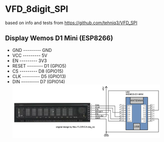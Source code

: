 # VFD_8digit_SPI
based on info and tests from https://github.com/tehniq3/VFD_SPI

Display        Wemos D1 Mini (ESP8266)
--------------------------------------
- GND  --------- GND
- VCC  --------- 5V
- EN   --------- 3V3
- RESET -------- D1 (GPIO5)
- CS   --------- D8 (GPIO15)
- CLK  --------- D5 (GPIO13)
- DIN  --------- D7 (GPIO14)
![schematic](https://github.com/tehniq3/VFD_8digit_SPI/blob/main/VFD_8digit_SPI_Wemos_D1_schematic.png)
